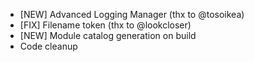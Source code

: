 
- [NEW] Advanced Logging Manager (thx to @tosoikea)
- [FIX] Filename token (thx to @lookcloser)
- [NEW] Module catalog generation on build
- Code cleanup